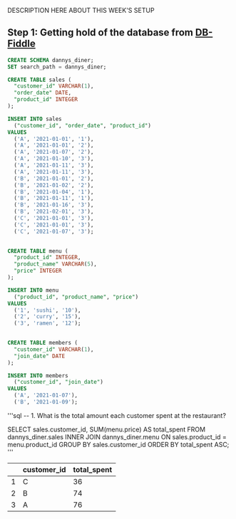 DESCRIPTION HERE ABOUT THIS WEEK'S SETUP

## Step 1: Getting hold of the database from [DB-Fiddle](https://www.db-fiddle.com/f/2rM8RAnq7h5LLDTzZiRWcd/138)

```sql
CREATE SCHEMA dannys_diner;
SET search_path = dannys_diner;

CREATE TABLE sales (
  "customer_id" VARCHAR(1),
  "order_date" DATE,
  "product_id" INTEGER
);

INSERT INTO sales
  ("customer_id", "order_date", "product_id")
VALUES
  ('A', '2021-01-01', '1'),
  ('A', '2021-01-01', '2'),
  ('A', '2021-01-07', '2'),
  ('A', '2021-01-10', '3'),
  ('A', '2021-01-11', '3'),
  ('A', '2021-01-11', '3'),
  ('B', '2021-01-01', '2'),
  ('B', '2021-01-02', '2'),
  ('B', '2021-01-04', '1'),
  ('B', '2021-01-11', '1'),
  ('B', '2021-01-16', '3'),
  ('B', '2021-02-01', '3'),
  ('C', '2021-01-01', '3'),
  ('C', '2021-01-01', '3'),
  ('C', '2021-01-07', '3');
 

CREATE TABLE menu (
  "product_id" INTEGER,
  "product_name" VARCHAR(5),
  "price" INTEGER
);

INSERT INTO menu
  ("product_id", "product_name", "price")
VALUES
  ('1', 'sushi', '10'),
  ('2', 'curry', '15'),
  ('3', 'ramen', '12');
  

CREATE TABLE members (
  "customer_id" VARCHAR(1),
  "join_date" DATE
);

INSERT INTO members
  ("customer_id", "join_date")
VALUES
  ('A', '2021-01-07'),
  ('B', '2021-01-09');
```

'''sql
-- 1. What is the total amount each customer spent at the restaurant?

SELECT sales.customer_id, 
	SUM(menu.price) AS total_spent
FROM dannys_diner.sales
INNER JOIN dannys_diner.menu
	ON sales.product_id = menu.product_id
GROUP BY sales.customer_id
ORDER BY total_spent ASC;
'''

|  | customer_id  | total_spent   |
|--|--------------|---------------|
| 1| C            | 36            |
| 2| B            | 74            |
| 3| A            | 76            |
